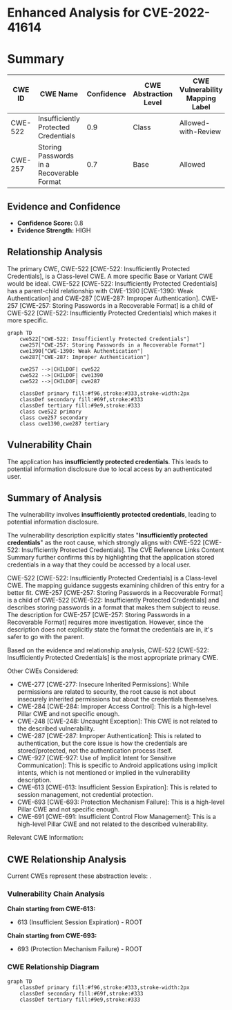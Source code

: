 # Enhanced Analysis for CVE-2022-41614

# Summary
| CWE ID | CWE Name | Confidence | CWE Abstraction Level | CWE Vulnerability Mapping Label | CWE-Vulnerability Mapping Notes |
|---|---|---|---|---|---|
| CWE-522 | Insufficiently Protected Credentials | 0.9 | Class | Allowed-with-Review | Primary CWE |
| CWE-257 | Storing Passwords in a Recoverable Format | 0.7 | Base | Allowed | Secondary Candidate |

## Evidence and Confidence

*   **Confidence Score:** 0.8
*   **Evidence Strength:** HIGH

## Relationship Analysis
The primary CWE, CWE-522 [CWE-522: Insufficiently Protected Credentials], is a Class-level CWE. A more specific Base or Variant CWE would be ideal. CWE-522 [CWE-522: Insufficiently Protected Credentials] has a parent-child relationship with CWE-1390 [CWE-1390: Weak Authentication] and CWE-287 [CWE-287: Improper Authentication]. CWE-257 [CWE-257: Storing Passwords in a Recoverable Format] is a child of CWE-522 [CWE-522: Insufficiently Protected Credentials] which makes it more specific.

```mermaid
graph TD
    cwe522["CWE-522: Insufficiently Protected Credentials"]
    cwe257["CWE-257: Storing Passwords in a Recoverable Format"]
    cwe1390["CWE-1390: Weak Authentication"]
    cwe287["CWE-287: Improper Authentication"]

    cwe257 -->|CHILDOF| cwe522
    cwe522 -->|CHILDOF| cwe1390
    cwe522 -->|CHILDOF| cwe287

    classDef primary fill:#f96,stroke:#333,stroke-width:2px
    classDef secondary fill:#69f,stroke:#333
    classDef tertiary fill:#9e9,stroke:#333
    class cwe522 primary
    class cwe257 secondary
    class cwe1390,cwe287 tertiary
```

## Vulnerability Chain
The application has **insufficiently protected credentials**. This leads to potential information disclosure due to local access by an authenticated user.

## Summary of Analysis
The vulnerability involves **insufficiently protected credentials**, leading to potential information disclosure.

The vulnerability description explicitly states "**Insufficiently protected credentials**" as the root cause, which strongly aligns with CWE-522 [CWE-522: Insufficiently Protected Credentials]. The CVE Reference Links Content Summary further confirms this by highlighting that the application stored credentials in a way that they could be accessed by a local user.

CWE-522 [CWE-522: Insufficiently Protected Credentials] is a Class-level CWE. The mapping guidance suggests examining children of this entry for a better fit. CWE-257 [CWE-257: Storing Passwords in a Recoverable Format] is a child of CWE-522 [CWE-522: Insufficiently Protected Credentials] and describes storing passwords in a format that makes them subject to reuse. The description for CWE-257 [CWE-257: Storing Passwords in a Recoverable Format] requires more investigation. However, since the description does not explicitly state the format the credentials are in, it's safer to go with the parent.

Based on the evidence and relationship analysis, CWE-522 [CWE-522: Insufficiently Protected Credentials] is the most appropriate primary CWE.

Other CWEs Considered:
*   CWE-277 [CWE-277: Insecure Inherited Permissions]: While permissions are related to security, the root cause is not about insecurely inherited permissions but about the credentials themselves.
*   CWE-284 [CWE-284: Improper Access Control]: This is a high-level Pillar CWE and not specific enough.
*   CWE-248 [CWE-248: Uncaught Exception]: This CWE is not related to the described vulnerability.
*   CWE-287 [CWE-287: Improper Authentication]: This is related to authentication, but the core issue is how the credentials are stored/protected, not the authentication process itself.
*   CWE-927 [CWE-927: Use of Implicit Intent for Sensitive Communication]: This is specific to Android applications using implicit intents, which is not mentioned or implied in the vulnerability description.
*   CWE-613 [CWE-613: Insufficient Session Expiration]: This is related to session management, not credential protection.
*   CWE-693 [CWE-693: Protection Mechanism Failure]: This is a high-level Pillar CWE and not specific enough.
*   CWE-691 [CWE-691: Insufficient Control Flow Management]: This is a high-level Pillar CWE and not related to the described vulnerability.

Relevant CWE Information:


## CWE Relationship Analysis

Current CWEs represent these abstraction levels: .


### Vulnerability Chain Analysis

**Chain starting from CWE-613:**
- 613 (Insufficient Session Expiration) - ROOT


**Chain starting from CWE-693:**
- 693 (Protection Mechanism Failure) - ROOT



### CWE Relationship Diagram

```mermaid
graph TD
    classDef primary fill:#f96,stroke:#333,stroke-width:2px
    classDef secondary fill:#69f,stroke:#333
    classDef tertiary fill:#9e9,stroke:#333
```